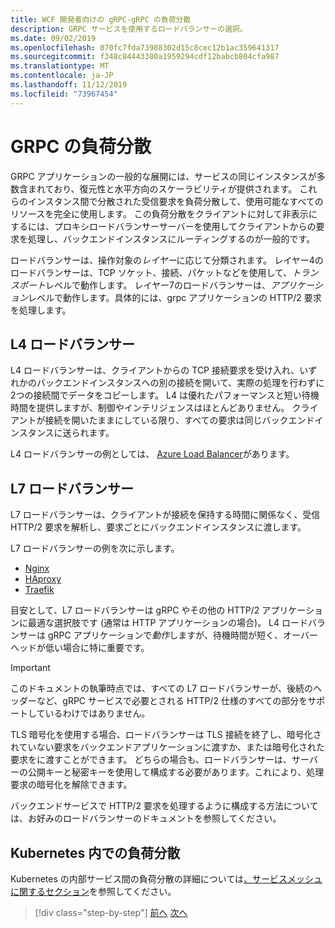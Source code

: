 ```yaml
---
title: WCF 開発者向けの gRPC-gRPC の負荷分散
description: GRPC サービスを使用するロードバランサーの選択。
ms.date: 09/02/2019
ms.openlocfilehash: 070fc7fda73988302d15c8cec12b1ac359641317
ms.sourcegitcommit: f348c84443380a1959294cdf12babcb804cfa987
ms.translationtype: MT
ms.contentlocale: ja-JP
ms.lasthandoff: 11/12/2019
ms.locfileid: "73967454"
---
```

# <a name="load-balancing-grpc"></a>GRPC の負荷分散

GRPC アプリケーションの一般的な展開には、サービスの同じインスタンスが多数含まれており、復元性と水平方向のスケーラビリティが提供されます。 これらのインスタンス間で分散された受信要求を負荷分散して、使用可能なすべてのリソースを完全に使用します。 この負荷分散をクライアントに対して非表示にするには、プロキシロードバランサーサーバーを使用してクライアントからの要求を処理し、バックエンドインスタンスにルーティングするのが一般的です。

ロードバランサーは、操作対象の*レイヤー*に応じて分類されます。 レイヤー4のロードバランサーは、TCP ソケット、接続、パケットなどを使用して、*トランスポート*レベルで動作します。 レイヤー7のロードバランサーは、*アプリケーション*レベルで動作します。具体的には、grpc アプリケーションの HTTP/2 要求を処理します。

## <a name="l4-load-balancers"></a>L4 ロードバランサー

L4 ロードバランサーは、クライアントからの TCP 接続要求を受け入れ、いずれかのバックエンドインスタンスへの別の接続を開いて、実際の処理を行わずに2つの接続間でデータをコピーします。 L4 は優れたパフォーマンスと短い待機時間を提供しますが、制御やインテリジェンスはほとんどありません。 クライアントが接続を開いたままにしている限り、すべての要求は同じバックエンドインスタンスに送られます。

L4 ロードバランサーの例としては、 [Azure Load Balancer](https://azure.microsoft.com/services/load-balancer/)があります。

## <a name="l7-load-balancers"></a>L7 ロードバランサー

L7 ロードバランサーは、クライアントが接続を保持する時間に関係なく、受信 HTTP/2 要求を解析し、要求ごとにバックエンドインスタンスに渡します。

L7 ロードバランサーの例を次に示します。

- [Nginx](https://www.nginx.com/)
- [HAproxy](https://www.haproxy.com/)
- [Traefik](https://traefik.io/)

目安として、L7 ロードバランサーは gRPC やその他の HTTP/2 アプリケーションに最適な選択肢です (通常は HTTP アプリケーションの場合)。 L4 ロードバランサーは gRPC アプリケーションで*動作*しますが、待機時間が短く、オーバーヘッドが低い場合に特に重要です。

> [!IMPORTANT]
> このドキュメントの執筆時点では、すべての L7 ロードバランサーが、後続のヘッダーなど、gRPC サービスで必要とされる HTTP/2 仕様のすべての部分をサポートしているわけではありません。

TLS 暗号化を使用する場合、ロードバランサーは TLS 接続を終了し、暗号化されていない要求をバックエンドアプリケーションに渡すか、または暗号化された要求をに渡すことができます。 どちらの場合も、ロードバランサーは、サーバーの公開キーと秘密キーを使用して構成する必要があります。これにより、処理要求の暗号化を解除できます。

バックエンドサービスで HTTP/2 要求を処理するように構成する方法については、お好みのロードバランサーのドキュメントを参照してください。

## <a name="load-balancing-within-kubernetes"></a>Kubernetes 内での負荷分散

Kubernetes の内部サービス間の負荷分散の詳細については[、サービスメッシュに関するセクション](service-mesh.md)を参照してください。

>[!div class="step-by-step"]
>[前へ](service-mesh.md)
>[次へ](application-performance-management.md)
